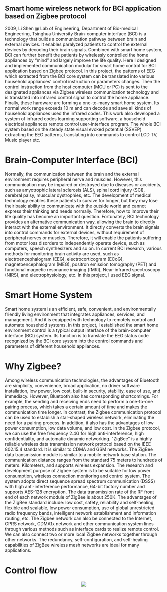 ## Smart home wireless network for BCI application based on Zigbee protocol 
2009, Li Shen 
@ Lab of Engineering, Department of Bio-medical Engineering, Tsinghua University
Brain-computer interface (BCI) is a technology that builds a communication pathway between brain and external devices. It enables paralyzed patients to control the external devices by decoding their brain signals. Combined with smart home system, BCI can further benefit the patients by wirelessly controlled the home appliances by “mind” and largely improve the life quality. Here I designed and implemented communication modular for smart home control for BCI application based on Zigbee protocol.
In this project, the patterns of EEG which extracted from the BCI core system can be translated into various household appliances’ control instruction or parameters changes. Then the control instruction from the host computer (MCU or PC) is sent to the designated appliances via Zigbee wireless communication technology and is translated into infrared control signal to control the home appliance. Finally, these hardware are forming a one-to-many smart home system. Its normal work range exceeds 10 m and can decode and save all kinds of household appliances used the infrared codes.
This work also developed a system of infrared codes learning supporting software, a household electrical appliances remote control user-interface program. The whole BCI system based on the steady state visual evoked potential (SSVEP) extracting the EEG patterns, translating into commands to control LCD TV, Music player etc. 
# Brain-Computer Interface (BCI)
Normally, the communication between the brain and the external environment requires peripheral nerve and muscles. However, this communication may be impaired or destroyed due to diseases or accidents, such as amyotrophic lateral sclerosis (ALS), spinal cord injury (SCI), cerebral palsy, muscular dystrophies, etc. The development of medical technology enables these patients to survive for longer, but they may lose their basic ability to communicate with the outside world and cannot express their thinking and needs normally. Therefore, how to improve their life quality has become an important question.
Fortunately, BCI technology provides an alternative communication way, allowing the brain to directly interact with the external environment. It directly converts the brain signals into control commands for external devices, without requirement of peripheral nerves or muscles. Therefore, it will enable the patients suffering from motor loss disorders to independently operate device, such as computers, speech synthesizers and so on. 
In current BCI research, various methods for monitoring brain activity are used, such as electroencephalogram (EEG), electrocorticogram (ECoG), magnetoencephalogram (MEG), positron emission tomography (PET) and functional magnetic resonance imaging (fMRI), Near-infrared spectroscopy (NIRS), and electrophysiology, etc. In this project, I used EEG signal.
# Smart Home System
Smart home system is an efficient, safe, convenient, and environmentally friendly living environment that integrates appliances, services, and management. And it is equipped with technology to remotely control and automate household systems. 
In this project, I established the smart home environment control is a typical output interface of the brain-computer interface (BCI) system. Its function is to translate the EEG status code recognized by the BCI core system into the control commands and parameters of different household appliances.
# Why Zigbee?
Among wireless communication technologies, the advantages of Bluetooth are simplicity, convenience, broad application, no driver software installation, low power, low cost, built-in security, stability, ease of use, and immediacy. However, Bluetooth also has corresponding shortcomings. For example, the sending and receiving ends need to perform a one-to-one pairing process, which takes a certain amount of time and makes the communication time longer. In contrast, the Zigbee communication protocol can be used to establish a star-shaped wireless network, eliminating the need for a pairing process. In addition, it also has the advantages of low power consumption, low data volume, and low cost. In the Zigbee protocol, we can use the free frequency 2.4G for high anti-interference, high confidentiality, and automatic dynamic networking.
"ZigBee" is a highly reliable wireless data transmission network protocol based on the IEEE 802.15.4 standard. It is similar to CDMA and GSM networks. The ZigBee data transmission module is similar to a mobile network base station. The communication distance ranges from the standard 75 meters to hundreds of meters. Kilometers, and supports wireless expansion.
The research and development purpose of Zigbee system is to be suitable for low power consumption, wireless connection monitoring and control system. The system adopts direct sequence spread spectrum communication (DSSS) with high anti-interference performance, 64-bit factory number and supports AES-128 encryption. The data transmission rate of the RF front end of each network module of ZigBee is about 250K. The advantages of the ZigBee standard include: low cost, safety, reliability and self-healing, flexible and scalable, low power consumption, use of global unrestricted radio frequency bands, intelligent network establishment and information routing, etc.
The Zigbee network can also be connected to the Internet, GPRS network, CDMA1x network and other communication system lines through various methods such as interface cards to realize remote control. We can also connect two or more local Zigbee networks together through other networks. The redundancy, self-configuration, and self-healing capabilities of ZigBee wireless mesh networks are ideal for many applications.
# Control flow
 <p align="center">
  <img src="https://li-shen-amy.github.io/profile/images/projects/zigbee_flow.png" />
</p>




